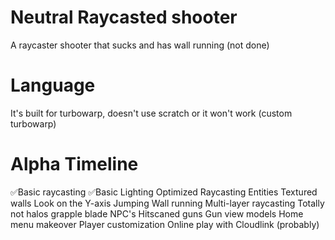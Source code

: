 # Neutral Raycasted shooter
A raycaster shooter that sucks and has wall running (not done)

# Language
It's built for turbowarp, doesn't use scratch or it won't work (custom turbowarp)

# Alpha Timeline
✅Basic raycasting
✅Basic Lighting
Optimized Raycasting
Entities
Textured walls
Look on the Y-axis
Jumping
Wall running
Multi-layer raycasting
Totally not halos grapple blade
NPC's
Hitscaned guns
Gun view models
Home menu makeover
Player customization
Online play with Cloudlink (probably)
